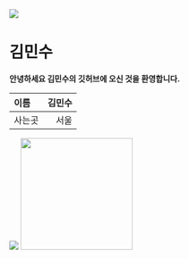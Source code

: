<!-- Heading -->
<img src="https://capsule-render.vercel.app/api?type=wave&color=auto&height=300&section=header&text=Minsu%20Kim&fontSize=90" />

# 김민수

**안녕하세요 김민수의 깃허브에 오신 것을 환영합니다.**

|이름|김민수|
|:--|--:|
|사는곳|서울|

<img src="https://img.shields.io/badge/Python-FF9E0Fstyle=flat&logo=Python&logoColor=White"/>

<!-- Image -->

<img src='https://user-images.githubusercontent.com/128019541/225568722-a1e0e853-da96-4da2-b95c-1e573f111b80.png' width=200>


